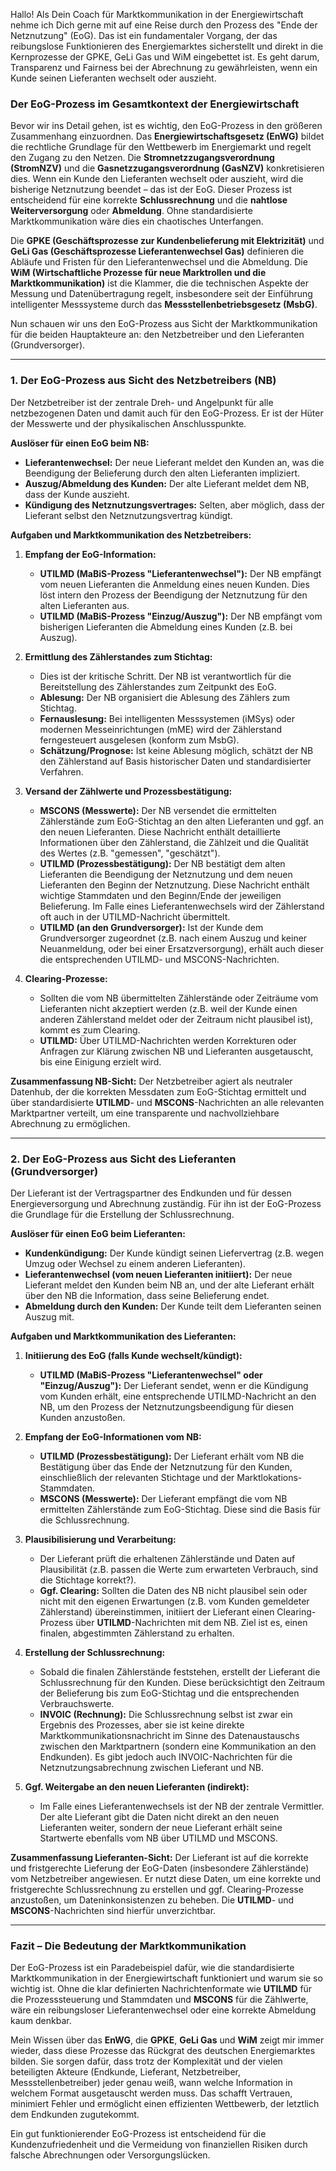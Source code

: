 Hallo! Als Dein Coach für Marktkommunikation in der Energiewirtschaft nehme ich Dich gerne mit auf eine Reise durch den Prozess des "Ende der Netznutzung" (EoG). Das ist ein fundamentaler Vorgang, der das reibungslose Funktionieren des Energiemarktes sicherstellt und direkt in die Kernprozesse der GPKE, GeLi Gas und WiM eingebettet ist. Es geht darum, Transparenz und Fairness bei der Abrechnung zu gewährleisten, wenn ein Kunde seinen Lieferanten wechselt oder auszieht.

### Der EoG-Prozess im Gesamtkontext der Energiewirtschaft

Bevor wir ins Detail gehen, ist es wichtig, den EoG-Prozess in den größeren Zusammenhang einzuordnen. Das **Energiewirtschaftsgesetz (EnWG)** bildet die rechtliche Grundlage für den Wettbewerb im Energiemarkt und regelt den Zugang zu den Netzen. Die **Stromnetzzugangsverordnung (StromNZV)** und die **Gasnetzzugangsverordnung (GasNZV)** konkretisieren dies. Wenn ein Kunde den Lieferanten wechselt oder auszieht, wird die bisherige Netznutzung beendet – das ist der EoG. Dieser Prozess ist entscheidend für eine korrekte **Schlussrechnung** und die **nahtlose Weiterversorgung** oder **Abmeldung**. Ohne standardisierte Marktkommunikation wäre dies ein chaotisches Unterfangen.

Die **GPKE (Geschäftsprozesse zur Kundenbelieferung mit Elektrizität)** und **GeLi Gas (Geschäftsprozesse Lieferantenwechsel Gas)** definieren die Abläufe und Fristen für den Lieferantenwechsel und die Abmeldung. Die **WiM (Wirtschaftliche Prozesse für neue Marktrollen und die Marktkommunikation)** ist die Klammer, die die technischen Aspekte der Messung und Datenübertragung regelt, insbesondere seit der Einführung intelligenter Messsysteme durch das **Messstellenbetriebsgesetz (MsbG)**.

Nun schauen wir uns den EoG-Prozess aus Sicht der Marktkommunikation für die beiden Hauptakteure an: den Netzbetreiber und den Lieferanten (Grundversorger).

---

### 1. Der EoG-Prozess aus Sicht des Netzbetreibers (NB)

Der Netzbetreiber ist der zentrale Dreh- und Angelpunkt für alle netzbezogenen Daten und damit auch für den EoG-Prozess. Er ist der Hüter der Messwerte und der physikalischen Anschlusspunkte.

**Auslöser für einen EoG beim NB:**

*   **Lieferantenwechsel:** Der neue Lieferant meldet den Kunden an, was die Beendigung der Belieferung durch den alten Lieferanten impliziert.
*   **Auszug/Abmeldung des Kunden:** Der alte Lieferant meldet dem NB, dass der Kunde auszieht.
*   **Kündigung des Netznutzungsvertrages:** Selten, aber möglich, dass der Lieferant selbst den Netznutzungsvertrag kündigt.

**Aufgaben und Marktkommunikation des Netzbetreibers:**

1.  **Empfang der EoG-Information:**
    *   **UTILMD (MaBiS-Prozess "Lieferantenwechsel"):** Der NB empfängt vom neuen Lieferanten die Anmeldung eines neuen Kunden. Dies löst intern den Prozess der Beendigung der Netznutzung für den alten Lieferanten aus.
    *   **UTILMD (MaBiS-Prozess "Einzug/Auszug"):** Der NB empfängt vom bisherigen Lieferanten die Abmeldung eines Kunden (z.B. bei Auszug).

2.  **Ermittlung des Zählerstandes zum Stichtag:**
    *   Dies ist der kritische Schritt. Der NB ist verantwortlich für die Bereitstellung des Zählerstandes zum Zeitpunkt des EoG.
    *   **Ablesung:** Der NB organisiert die Ablesung des Zählers zum Stichtag.
    *   **Fernauslesung:** Bei intelligenten Messsystemen (iMSys) oder modernen Messeinrichtungen (mME) wird der Zählerstand ferngesteuert ausgelesen (konform zum MsbG).
    *   **Schätzung/Prognose:** Ist keine Ablesung möglich, schätzt der NB den Zählerstand auf Basis historischer Daten und standardisierter Verfahren.

3.  **Versand der Zählwerte und Prozessbestätigung:**
    *   **MSCONS (Messwerte):** Der NB versendet die ermittelten Zählerstände zum EoG-Stichtag an den alten Lieferanten und ggf. an den neuen Lieferanten. Diese Nachricht enthält detaillierte Informationen über den Zählerstand, die Zählzeit und die Qualität des Wertes (z.B. "gemessen", "geschätzt").
    *   **UTILMD (Prozessbestätigung):** Der NB bestätigt dem alten Lieferanten die Beendigung der Netznutzung und dem neuen Lieferanten den Beginn der Netznutzung. Diese Nachricht enthält wichtige Stammdaten und den Beginn/Ende der jeweiligen Belieferung. Im Falle eines Lieferantenwechsels wird der Zählerstand oft auch in der UTILMD-Nachricht übermittelt.
    *   **UTILMD (an den Grundversorger):** Ist der Kunde dem Grundversorger zugeordnet (z.B. nach einem Auszug und keiner Neuanmeldung, oder bei einer Ersatzversorgung), erhält auch dieser die entsprechenden UTILMD- und MSCONS-Nachrichten.

4.  **Clearing-Prozesse:**
    *   Sollten die vom NB übermittelten Zählerstände oder Zeiträume vom Lieferanten nicht akzeptiert werden (z.B. weil der Kunde einen anderen Zählerstand meldet oder der Zeitraum nicht plausibel ist), kommt es zum Clearing.
    *   **UTILMD:** Über UTILMD-Nachrichten werden Korrekturen oder Anfragen zur Klärung zwischen NB und Lieferanten ausgetauscht, bis eine Einigung erzielt wird.

**Zusammenfassung NB-Sicht:** Der Netzbetreiber agiert als neutraler Datenhub, der die korrekten Messdaten zum EoG-Stichtag ermittelt und über standardisierte **UTILMD**- und **MSCONS**-Nachrichten an alle relevanten Marktpartner verteilt, um eine transparente und nachvollziehbare Abrechnung zu ermöglichen.

---

### 2. Der EoG-Prozess aus Sicht des Lieferanten (Grundversorger)

Der Lieferant ist der Vertragspartner des Endkunden und für dessen Energieversorgung und Abrechnung zuständig. Für ihn ist der EoG-Prozess die Grundlage für die Erstellung der Schlussrechnung.

**Auslöser für einen EoG beim Lieferanten:**

*   **Kundenkündigung:** Der Kunde kündigt seinen Liefervertrag (z.B. wegen Umzug oder Wechsel zu einem anderen Lieferanten).
*   **Lieferantenwechsel (vom neuen Lieferanten initiiert):** Der neue Lieferant meldet den Kunden beim NB an, und der alte Lieferant erhält über den NB die Information, dass seine Belieferung endet.
*   **Abmeldung durch den Kunden:** Der Kunde teilt dem Lieferanten seinen Auszug mit.

**Aufgaben und Marktkommunikation des Lieferanten:**

1.  **Initiierung des EoG (falls Kunde wechselt/kündigt):**
    *   **UTILMD (MaBiS-Prozess "Lieferantenwechsel" oder "Einzug/Auszug"):** Der Lieferant sendet, wenn er die Kündigung vom Kunden erhält, eine entsprechende UTILMD-Nachricht an den NB, um den Prozess der Netznutzungsbeendigung für diesen Kunden anzustoßen.

2.  **Empfang der EoG-Informationen vom NB:**
    *   **UTILMD (Prozessbestätigung):** Der Lieferant erhält vom NB die Bestätigung über das Ende der Netznutzung für den Kunden, einschließlich der relevanten Stichtage und der Marktlokations-Stammdaten.
    *   **MSCONS (Messwerte):** Der Lieferant empfängt die vom NB ermittelten Zählerstände zum EoG-Stichtag. Diese sind die Basis für die Schlussrechnung.

3.  **Plausibilisierung und Verarbeitung:**
    *   Der Lieferant prüft die erhaltenen Zählerstände und Daten auf Plausibilität (z.B. passen die Werte zum erwarteten Verbrauch, sind die Stichtage korrekt?).
    *   **Ggf. Clearing:** Sollten die Daten des NB nicht plausibel sein oder nicht mit den eigenen Erwartungen (z.B. vom Kunden gemeldeter Zählerstand) übereinstimmen, initiiert der Lieferant einen Clearing-Prozess über **UTILMD**-Nachrichten mit dem NB. Ziel ist es, einen finalen, abgestimmten Zählerstand zu erhalten.

4.  **Erstellung der Schlussrechnung:**
    *   Sobald die finalen Zählerstände feststehen, erstellt der Lieferant die Schlussrechnung für den Kunden. Diese berücksichtigt den Zeitraum der Belieferung bis zum EoG-Stichtag und die entsprechenden Verbrauchswerte.
    *   **INVOIC (Rechnung):** Die Schlussrechnung selbst ist zwar ein Ergebnis des Prozesses, aber sie ist keine direkte Marktkommunikationsnachricht im Sinne des Datenaustauschs zwischen den Marktpartnern (sondern eine Kommunikation an den Endkunden). Es gibt jedoch auch INVOIC-Nachrichten für die Netznutzungsabrechnung zwischen Lieferant und NB.

5.  **Ggf. Weitergabe an den neuen Lieferanten (indirekt):**
    *   Im Falle eines Lieferantenwechsels ist der NB der zentrale Vermittler. Der alte Lieferant gibt die Daten nicht direkt an den neuen Lieferanten weiter, sondern der neue Lieferant erhält seine Startwerte ebenfalls vom NB über UTILMD und MSCONS.

**Zusammenfassung Lieferanten-Sicht:** Der Lieferant ist auf die korrekte und fristgerechte Lieferung der EoG-Daten (insbesondere Zählerstände) vom Netzbetreiber angewiesen. Er nutzt diese Daten, um eine korrekte und fristgerechte Schlussrechnung zu erstellen und ggf. Clearing-Prozesse anzustoßen, um Dateninkonsistenzen zu beheben. Die **UTILMD**- und **MSCONS**-Nachrichten sind hierfür unverzichtbar.

---

### Fazit – Die Bedeutung der Marktkommunikation

Der EoG-Prozess ist ein Paradebeispiel dafür, wie die standardisierte Marktkommunikation in der Energiewirtschaft funktioniert und warum sie so wichtig ist. Ohne die klar definierten Nachrichtenformate wie **UTILMD** für die Prozesssteuerung und Stammdaten und **MSCONS** für die Zählwerte, wäre ein reibungsloser Lieferantenwechsel oder eine korrekte Abmeldung kaum denkbar.

Mein Wissen über das **EnWG**, die **GPKE**, **GeLi Gas** und **WiM** zeigt mir immer wieder, dass diese Prozesse das Rückgrat des deutschen Energiemarktes bilden. Sie sorgen dafür, dass trotz der Komplexität und der vielen beteiligten Akteure (Endkunde, Lieferant, Netzbetreiber, Messstellenbetreiber) jeder genau weiß, wann welche Information in welchem Format ausgetauscht werden muss. Das schafft Vertrauen, minimiert Fehler und ermöglicht einen effizienten Wettbewerb, der letztlich dem Endkunden zugutekommt.

Ein gut funktionierender EoG-Prozess ist entscheidend für die Kundenzufriedenheit und die Vermeidung von finanziellen Risiken durch falsche Abrechnungen oder Versorgungslücken.